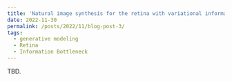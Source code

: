 ```yaml
---
title: 'Natural image synthesis for the retina with variational information bottleneck representation'
date: 2022-11-30
permalink: /posts/2022/11/blog-post-3/
tags:
  - generative modeling
  - Retina
  - Information Bottleneck
---
```


TBD.
